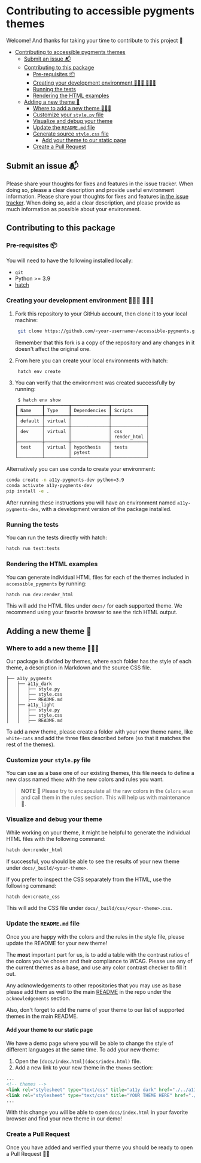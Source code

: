 # Contributing to accessible pygments themes

Welcome! And thanks for taking your time to contribute to this project 🤩

- [Contributing to accessible pygments themes](#contributing-to-accessible-pygments-themes)
  - [Submit an issue 📬](#submit-an-issue-)
  - [Contributing to this package](#contributing-to-this-package)
    - [Pre-requisites 📦](#pre-requisites-)
    - [Creating your development environment 👩🏻‍💻 👨🏼‍💻](#creating-your-development-environment--)
    - [Running the tests](#running-the-tests)
    - [Rendering the HTML examples](#rendering-the-html-examples)
  - [Adding a new theme 🎨](#adding-a-new-theme-)
    - [Where to add a new theme 👩🏼‍🎨](#where-to-add-a-new-theme-)
    - [Customize your `style.py` file](#customize-your-stylepy-file)
    - [Visualize and debug your theme](#visualize-and-debug-your-theme)
    - [Update the `README.md` file](#update-the-readmemd-file)
    - [Generate source `style.css` file](#generate-source-stylecss-file)
      - [Add your theme to our static page](#add-your-theme-to-our-static-page)
    - [Create a Pull Request](#create-a-pull-request)

## Submit an issue 📬

Please share your thoughts for fixes and features in the issue tracker.
When doing so, please a clear description and provide useful environment information.
Please share your thoughts for fixes and features [in the issue tracker](https://github.com/Quansight-Labs/accessible-pygments/issues).
When doing so, add a clear description, and please provide as much information as possible about your environment.

## Contributing to this package

### Pre-requisites 📦

You will need to have the following installed locally:

- `git`
- Python >= 3.9
- [hatch](https://hatch.pypa.io/)

### Creating your development environment 👩🏻‍💻 👨🏼‍💻

1. Fork this repository to your GitHub account, then clone it to your local machine:

   ```bash
    git clone https://github.com/<your-username>/accessible-pygments.git
   ```

   Remember that this fork is a copy of the repository and any changes in it doesn't affect the original one.

2. From here you can create your local environments with hatch:

   ```bash
    hatch env create
   ```

3. You can verify that the environment was created successfully by running:

   ```console
    $ hatch env show
   ┏━━━━━━━━━┳━━━━━━━━━┳━━━━━━━━━━━━━━┳━━━━━━━━━━━━━┓
   ┃ Name    ┃ Type    ┃ Dependencies ┃ Scripts     ┃
   ┡━━━━━━━━━╇━━━━━━━━━╇━━━━━━━━━━━━━━╇━━━━━━━━━━━━━┩
   │ default │ virtual │              │             │
   ├─────────┼─────────┼──────────────┼─────────────┤
   │ dev     │ virtual │              │ css         │
   │         │         │              │ render_html │
   ├─────────┼─────────┼──────────────┼─────────────┤
   │ test    │ virtual │ hypothesis   │ tests       │
   │         │         │ pytest       │             │
   └─────────┴─────────┴──────────────┴─────────────┘
   ```

Alternatively you can use conda to create your environment:

```bash
conda create -n a11y-pygments-dev python=3.9
conda activate a11y-pygments-dev
pip install -e .
```

After running these instructions you will have an environment named `a11y-pygments-dev`, with a development version of the package installed.

### Running the tests

You can run the tests directly with hatch:

```bash
hatch run test:tests
```

### Rendering the HTML examples

You can generate individual HTML files for each of the themes included in `accessible_pygments` by running:

```bash
hatch run dev:render_html
```

This will add the HTML files under `docs/` for each supported theme.
We recommend using your favorite browser to see the rich HTML output.

## Adding a new theme 🎨

### Where to add a new theme 👩🏼‍🎨

Our package is divided by themes, where each folder has the style of each theme, a description in Markdown and the source CSS file.

```text
├── a11y_pygments
│   ├── a11y_dark
│   │   ├── style.py
│   │   ├── style.css
│   │   ├── README.md
│   ├── a11y_light
│   │   ├── style.py
│   │   ├── style.css
│   │   ├── README.md
```

To add a new theme, please create a folder with your new theme name, like `white-cats` and add the three files described before (so that it matches the rest of the themes).

### Customize your `style.py` file

You can use as a base one of our existing themes, this file needs to define a new class named `Theme` with the new colors and rules you want.

> **NOTE** 📝
> Please try to encapsulate all the raw colors in the `Colors` `enum` and call them in the rules section.
> This will help us with maintenance 🙏.

### Visualize and debug your theme

While working on your theme, it might be helpful to generate the individual HTML files with the following command:

```bash
hatch dev:render_html
```

If successful, you should be able to see the results of your new theme under `docs/_build/<your-theme>`.

If you prefer to inspect the CSS separately from the HTML, use the following command:

```bash
hatch dev:create_css
```

This will add the CSS file under `docs/_build/css/<your-theme>.css`.

### Update the `README.md` file

Once you are happy with the colors and the rules in the style file, please update the README for your new theme!

The **most** important part for us, is to add a table with the contrast ratios of the colors you've chosen and their compliance to WCAG. Please use any of the current themes as a base, and use any color contrast checker to fill it out.

Any acknowledgements to other repositories that you may use as base please add them as well to the main [README](./README.md) in the repo under the `acknowledgements` section.

Also, don't forget to add the name of your theme to our list of supported themes in the main README.

#### Add your theme to our static page

We have a demo page where you will be able to change the style of different languages at the same time.
To add your new theme:

1. Open the `[docs/index.html](docs/index.html)` file.
2. Add a new link to your new theme in the `themes` section:

```HTML
...
<!-- themes -->
<link rel="stylesheet" type="text/css" title="a11y dark" href="./../a11y_pygments/a11y_dark/style.css">
<link rel="stylesheet" type="text/css" title="YOUR THEME HERE" href="./../a11y_pygments/<your-theme>/style.css">
...

```

With this change you will be able to open `docs/index.html` in your favorite browser and find your new theme in our demo!

### Create a Pull Request

Once you have added and verified your theme you should be ready to open a Pull Request 👏🏻
